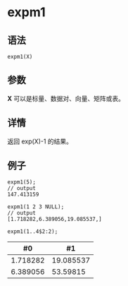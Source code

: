 # expm1

## 语法

`expm1(X)`

## 参数

**X** 可以是标量、数据对、向量、矩阵或表。

## 详情

返回 exp(X)-1 的结果。

## 例子

```
expm1(5);
// output
147.413159

expm1(1 2 3 NULL);
// output
[1.718282,6.389056,19.085537,]

expm1(1..4$2:2);
```

| #0 | #1 |
| --- | --- |
| 1.718282 | 19.085537 |
| 6.389056 | 53.59815 |

